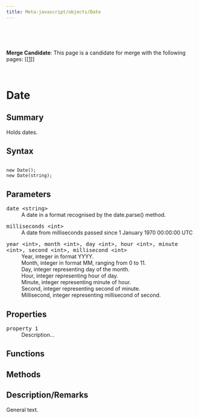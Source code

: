 ```yaml
---
title: Meta:javascript/objects/Date
---
```

<p><br />
</p><p><br />
</p>
<div class="editors-only">
<p><b>Merge Candidate</b>:  This page is a candidate for merge with the following pages: [<a rel="nofollow" class="external autonumber" href="http://docs.webplatform.org/wiki/javascript/objects/Date">[1]</a>] 
</p>
</div>
<p><br />
</p>
<h1><span class="mw-headline" id="Date">Date</span></h1>
<h2><span class="mw-headline" id="Summary">Summary</span></h2>
<p>Holds dates.
</p>
<h2><span class="mw-headline" id="Syntax">Syntax</span></h2>
<p><code>
new Date();
new Date(string);
</code>
</p>
<h2><span class="mw-headline" id="Parameters">Parameters</span></h2>
<dl><dt><tt>date &lt;string&gt;</tt></dt>
<dd> A date in a format recognised by the date.parse() method.</dd></dl>
<dl><dt><tt>milliseconds &lt;int&gt;</tt></dt>
<dd> A date from milliseconds passed since 1 January 1970 00:00:00 UTC</dd></dl>
<dl><dt><tt>year &lt;int&gt;, month &lt;int&gt;, day &lt;int&gt;, hour &lt;int&gt;, minute &lt;int&gt;, second &lt;int&gt;, millisecond &lt;int&gt;</tt></dt>
<dd> Year, integer  in format YYYY.</dd>
<dd>Month, integer in format MM, ranging from 0 to 11.</dd>
<dd>Day, integer representing day of the month.</dd>
<dd>Hour, integer representing hour of day.</dd>
<dd>Minute, integer representing minute of hour.</dd>
<dd>Second, integer representing second of minute.</dd>
<dd>Millisecond, integer representing millisecond of second.</dd></dl>
<h2><span class="mw-headline" id="Properties">Properties</span></h2>
<dl><dt><tt>property 1</tt></dt>
<dd> Description...</dd></dl>
<h2><span class="mw-headline" id="Functions">Functions</span></h2>
<h2><span class="mw-headline" id="Methods">Methods</span></h2>
<h2><span class="mw-headline" id="Description.2FRemarks">Description/Remarks</span></h2>
<p>General text.
</p>
<!-- Saved in parser cache with key wpwiki:pcache:idhash:127-0!*!*!!*!*!*!esi=1 and timestamp 20150731181402 and revision id 45446
 -->
